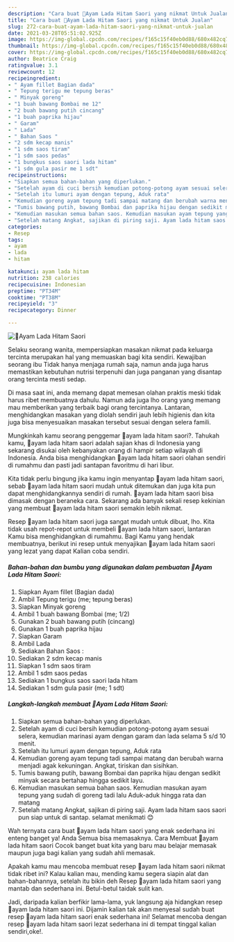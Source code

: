 ```yaml
---
description: "Cara buat 🍗Ayam Lada Hitam Saori yang nikmat Untuk Jualan"
title: "Cara buat 🍗Ayam Lada Hitam Saori yang nikmat Untuk Jualan"
slug: 272-cara-buat-ayam-lada-hitam-saori-yang-nikmat-untuk-jualan
date: 2021-03-28T05:51:02.925Z
image: https://img-global.cpcdn.com/recipes/f165c15f40eb0d88/680x482cq70/🍗ayam-lada-hitam-saori-foto-resep-utama.jpg
thumbnail: https://img-global.cpcdn.com/recipes/f165c15f40eb0d88/680x482cq70/🍗ayam-lada-hitam-saori-foto-resep-utama.jpg
cover: https://img-global.cpcdn.com/recipes/f165c15f40eb0d88/680x482cq70/🍗ayam-lada-hitam-saori-foto-resep-utama.jpg
author: Beatrice Craig
ratingvalue: 3.1
reviewcount: 12
recipeingredient:
- " Ayam fillet Bagian dada"
- " Tepung terigu me tepung beras"
- " Minyak goreng"
- "1 buah bawang Bombai me 12"
- "2 buah bawang putih cincang"
- "1 buah paprika hijau"
- " Garam"
- " Lada"
- " Bahan Saos "
- "2 sdm kecap manis"
- "1 sdm saos tiram"
- "1 sdm saos pedas"
- "1 bungkus saos saori lada hitam"
- "1 sdm gula pasir me 1 sdt"
recipeinstructions:
- "Siapkan semua bahan-bahan yang diperlukan."
- "Setelah ayam di cuci bersih kemudian potong-potong ayam sesuai selera, kemudian marinasi ayam dengan garam dan lada selama 5 s/d 10 menit."
- "Setelah itu lumuri ayam dengan tepung, Aduk rata"
- "Kemudian goreng ayam tepung tadi sampai matang dan berubah warna menjadi agak kekuningan. Angkat, tiriskan dan sisihkan."
- "Tumis bawang putih, bawang Bombai dan paprika hijau dengan sedikit minyak secara bertahap hingga sedikit layu."
- "Kemudian masukan semua bahan saos. Kemudian masukan ayam tepung yang sudah di goreng tadi lalu Aduk-aduk hingga rata dan matang"
- "Setelah matang Angkat, sajikan di piring saji. Ayam lada hitam saos saori pun siap untuk di santap. selamat menikmati 😊"
categories:
- Resep
tags:
- ayam
- lada
- hitam

katakunci: ayam lada hitam 
nutrition: 238 calories
recipecuisine: Indonesian
preptime: "PT34M"
cooktime: "PT38M"
recipeyield: "3"
recipecategory: Dinner

---
```



![🍗Ayam Lada Hitam Saori](https://img-global.cpcdn.com/recipes/f165c15f40eb0d88/680x482cq70/🍗ayam-lada-hitam-saori-foto-resep-utama.jpg)

Selaku seorang wanita, mempersiapkan masakan nikmat pada keluarga tercinta merupakan hal yang memuaskan bagi kita sendiri. Kewajiban seorang ibu Tidak hanya menjaga rumah saja, namun anda juga harus memastikan kebutuhan nutrisi terpenuhi dan juga panganan yang disantap orang tercinta mesti sedap.

Di masa  saat ini, anda memang dapat memesan olahan praktis meski tidak harus ribet membuatnya dahulu. Namun ada juga lho orang yang memang mau memberikan yang terbaik bagi orang tercintanya. Lantaran, menghidangkan masakan yang diolah sendiri jauh lebih higienis dan kita juga bisa menyesuaikan masakan tersebut sesuai dengan selera famili. 



Mungkinkah kamu seorang penggemar 🍗ayam lada hitam saori?. Tahukah kamu, 🍗ayam lada hitam saori adalah sajian khas di Indonesia yang sekarang disukai oleh kebanyakan orang di hampir setiap wilayah di Indonesia. Anda bisa menghidangkan 🍗ayam lada hitam saori olahan sendiri di rumahmu dan pasti jadi santapan favoritmu di hari libur.

Kita tidak perlu bingung jika kamu ingin menyantap 🍗ayam lada hitam saori, sebab 🍗ayam lada hitam saori mudah untuk ditemukan dan juga kita pun dapat menghidangkannya sendiri di rumah. 🍗ayam lada hitam saori bisa dimasak dengan beraneka cara. Sekarang ada banyak sekali resep kekinian yang membuat 🍗ayam lada hitam saori semakin lebih nikmat.

Resep 🍗ayam lada hitam saori juga sangat mudah untuk dibuat, lho. Kita tidak usah repot-repot untuk membeli 🍗ayam lada hitam saori, lantaran Kamu bisa menghidangkan di rumahmu. Bagi Kamu yang hendak membuatnya, berikut ini resep untuk menyajikan 🍗ayam lada hitam saori yang lezat yang dapat Kalian coba sendiri.

<!--inarticleads1-->

##### Bahan-bahan dan bumbu yang digunakan dalam pembuatan 🍗Ayam Lada Hitam Saori:

1. Siapkan  Ayam fillet (Bagian dada)
1. Ambil  Tepung terigu (me; tepung beras)
1. Siapkan  Minyak goreng
1. Ambil 1 buah bawang Bombai (me; 1/2)
1. Gunakan 2 buah bawang putih (cincang)
1. Gunakan 1 buah paprika hijau
1. Siapkan  Garam
1. Ambil  Lada
1. Sediakan  Bahan Saos :
1. Sediakan 2 sdm kecap manis
1. Siapkan 1 sdm saos tiram
1. Ambil 1 sdm saos pedas
1. Sediakan 1 bungkus saos saori lada hitam
1. Sediakan 1 sdm gula pasir (me; 1 sdt)




<!--inarticleads2-->

##### Langkah-langkah membuat 🍗Ayam Lada Hitam Saori:

1. Siapkan semua bahan-bahan yang diperlukan.
1. Setelah ayam di cuci bersih kemudian potong-potong ayam sesuai selera, kemudian marinasi ayam dengan garam dan lada selama 5 s/d 10 menit.
1. Setelah itu lumuri ayam dengan tepung, Aduk rata
1. Kemudian goreng ayam tepung tadi sampai matang dan berubah warna menjadi agak kekuningan. Angkat, tiriskan dan sisihkan.
1. Tumis bawang putih, bawang Bombai dan paprika hijau dengan sedikit minyak secara bertahap hingga sedikit layu.
1. Kemudian masukan semua bahan saos. Kemudian masukan ayam tepung yang sudah di goreng tadi lalu Aduk-aduk hingga rata dan matang
1. Setelah matang Angkat, sajikan di piring saji. Ayam lada hitam saos saori pun siap untuk di santap. selamat menikmati 😊




Wah ternyata cara buat 🍗ayam lada hitam saori yang enak sederhana ini enteng banget ya! Anda Semua bisa memasaknya. Cara Membuat 🍗ayam lada hitam saori Cocok banget buat kita yang baru mau belajar memasak maupun juga bagi kalian yang sudah ahli memasak.

Apakah kamu mau mencoba membuat resep 🍗ayam lada hitam saori nikmat tidak ribet ini? Kalau kalian mau, mending kamu segera siapin alat dan bahan-bahannya, setelah itu bikin deh Resep 🍗ayam lada hitam saori yang mantab dan sederhana ini. Betul-betul taidak sulit kan. 

Jadi, daripada kalian berfikir lama-lama, yuk langsung aja hidangkan resep 🍗ayam lada hitam saori ini. Dijamin kalian tak akan menyesal sudah buat resep 🍗ayam lada hitam saori enak sederhana ini! Selamat mencoba dengan resep 🍗ayam lada hitam saori lezat sederhana ini di tempat tinggal kalian sendiri,oke!.

